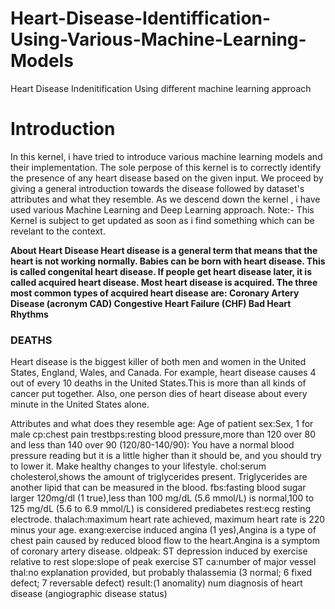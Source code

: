 # Heart-Disease-Identiffication-Using-Various-Machine-Learning-Models
Heart Disease Indenitification Using different machine learning approach

<h1>Introduction</h1>

In this kernel, i have tried to introduce various machine learning models and their implementation. The sole perpose of this kernel is to correctly identify the presence of any heart disease based on the given input. We proceed by giving a general introduction towards the disease followed by dataset's attributes and what they resemble. As we descend down the kernel , i have used various Machine Learning and Deep Learning approach.
Note:- This Kernel is subject to get updated as soon as i find something which can be revelant to the context.

<b>About Heart Disease </b>
<b>Heart disease is a general term that means that the heart is not working normally. Babies can be born with heart disease. This is called congenital heart disease. If people get heart disease later, it is called acquired heart disease. Most heart disease is acquired. The three most common types of acquired heart disease are:
Coronary Artery Disease (acronym CAD)
Congestive Heart Failure (CHF)
Bad Heart Rhythms </b>
<h3>DEATHS</h3>
Heart disease is the biggest killer of both men and women in the United States, England, Wales, and Canada. For example, heart disease causes 4 out of every 10 deaths in the United States.This is more than all kinds of cancer put together. Also, one person dies of heart disease about every minute in the United States alone.

Attributes and what does they resemble
age: Age of patient
sex:Sex, 1 for male
cp:chest pain
trestbps:resting blood pressure,more than 120 over 80 and less than 140 over 90 (120/80-140/90): You have a normal blood pressure reading but it is a little higher than it should be, and you should try to lower it. Make healthy changes to your lifestyle.
chol:serum cholesterol,shows the amount of triglycerides present. Triglycerides are another lipid that can be measured in the blood.
fbs:fasting blood sugar larger 120mg/dl (1 true),less than 100 mg/dL (5.6 mmol/L) is normal,100 to 125 mg/dL (5.6 to 6.9 mmol/L) is considered prediabetes
rest:ecg resting electrode.
thalach:maximum heart rate achieved, maximum heart rate is 220 minus your age.
exang:exercise induced angina (1 yes),Angina is a type of chest pain caused by reduced blood flow to the heart.Angina is a symptom of coronary artery disease.
oldpeak: ST depression induced by exercise relative to rest
slope:slope of peak exercise ST
ca:number of major vessel
thal:no explanation provided, but probably thalassemia (3 normal; 6 fixed defect; 7 reversable defect)
result:(1 anomality) num diagnosis of heart disease (angiographic disease status)
